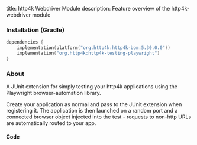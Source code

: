 title: http4k Webdriver Module
description: Feature overview of the http4k-webdriver module

### Installation (Gradle)

```kotlin
dependencies {
    implementation(platform("org.http4k:http4k-bom:5.30.0.0"))
    implementation("org.http4k:http4k-testing-playwright")
}
```

### About

A JUnit extension for simply testing your http4k applications using the Playwright browser-automation library.

Create your application as normal and pass to the JUnit extension when registering it. The application is then launched
on a random port and a connected browser object injected into the test - requests to non-http URLs are automatically
routed to your app.

#### Code [<img class="octocat"/>](https://github.com/http4k/http4k/blob/master/src/docs/guide/reference/playwright/example.kt)

<script src="https://gist-it.appspot.com/https://github.com/http4k/http4k/blob/master/src/docs/guide/reference/playwright/example.kt"></script>

[http4k]: https://http4k.org
